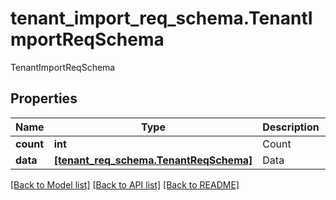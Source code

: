 # tenant_import_req_schema.TenantImportReqSchema

TenantImportReqSchema
## Properties
Name | Type | Description | Notes
------------ | ------------- | ------------- | -------------
**count** | **int** | Count | 
**data** | [**[tenant_req_schema.TenantReqSchema]**](TenantReqSchema.md) | Data | 

[[Back to Model list]](../README.md#documentation-for-models) [[Back to API list]](../README.md#documentation-for-api-endpoints) [[Back to README]](../README.md)


